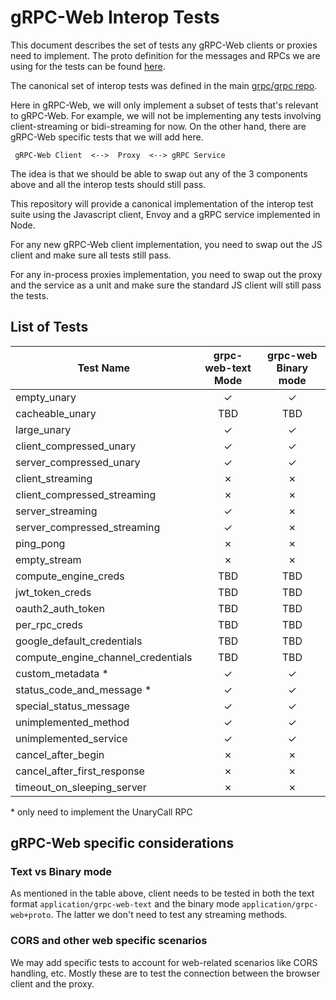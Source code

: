 gRPC-Web Interop Tests
======================

This document describes the set of tests any gRPC-Web clients or proxies need
to implement. The proto definition for the messages and RPCs we are using for
the tests can be found
[here](src/proto/grpc/testing/test.proto).

The canonical set of interop tests was defined in the main
[grpc/grpc repo](https://github.com/grpc/grpc/blob/master/doc/interop-test-descriptions.md).

Here in gRPC-Web, we will only implement a subset of tests that's relevant to
gRPC-Web. For example, we will not be implementing any tests involving
client-streaming or bidi-streaming for now. On the other hand, there are
gRPC-Web specific tests that we will add here.

```
 gRPC-Web Client  <-->  Proxy  <--> gRPC Service
```

The idea is that we should be able to swap out any of the 3 components above
and all the interop tests should still pass.

This repository will provide a canonical implementation of the interop test
suite using the Javascript client, Envoy and a gRPC service implemented in
Node.

For any new gRPC-Web client implementation, you need to swap out the JS
client and make sure all tests still pass.

For any in-process proxies implementation, you need to swap out the proxy
and the service as a unit and make sure the standard JS client will still
pass the tests.


List of Tests
-------------

| Test Name | grpc-web-text Mode | grpc-web Binary mode |
| --------- |:------------------:|:--------------------:|
| empty_unary | &#10003; | &#10003; |
| cacheable_unary | TBD | TBD |
| large_unary | &#10003; | &#10003; |
| client_compressed_unary | &#10003; | &#10003; |
| server_compressed_unary | &#10003; | &#10003; |
| client_streaming | &#10007; | &#10007; |
| client_compressed_streaming | &#10007; | &#10007; |
| server_streaming | &#10003; | &#10007; |
| server_compressed_streaming | &#10003; | &#10007; |
| ping_pong | &#10007; | &#10007; |
| empty_stream | &#10007; | &#10007; |
| compute_engine_creds | TBD | TBD |
| jwt_token_creds | TBD | TBD |
| oauth2_auth_token | TBD | TBD |
| per_rpc_creds | TBD | TBD |
| google_default_credentials | TBD | TBD |
| compute_engine_channel_credentials | TBD | TBD |
| custom_metadata * | &#10003; | &#10003; |
| status_code_and_message * | &#10003; | &#10003; |
| special_status_message | &#10003; | &#10003; |
| unimplemented_method | &#10003; | &#10003; |
| unimplemented_service | &#10003; | &#10003; |
| cancel_after_begin | &#10007; | &#10007; |
| cancel_after_first_response | &#10007; | &#10007; |
| timeout_on_sleeping_server | &#10007; | &#10007; |

\* only need to implement the UnaryCall RPC

gRPC-Web specific considerations
--------------------------------

### Text vs Binary mode

As mentioned in the table above, client needs to be tested in both the text
format `application/grpc-web-text` and the binary mode
`application/grpc-web+proto`. The latter we don't need to test any streaming
methods.

### CORS and other web specific scenarios

We may add specific tests to account for web-related scenarios like CORS
handling, etc. Mostly these are to test the connection between the browser
client and the proxy.
